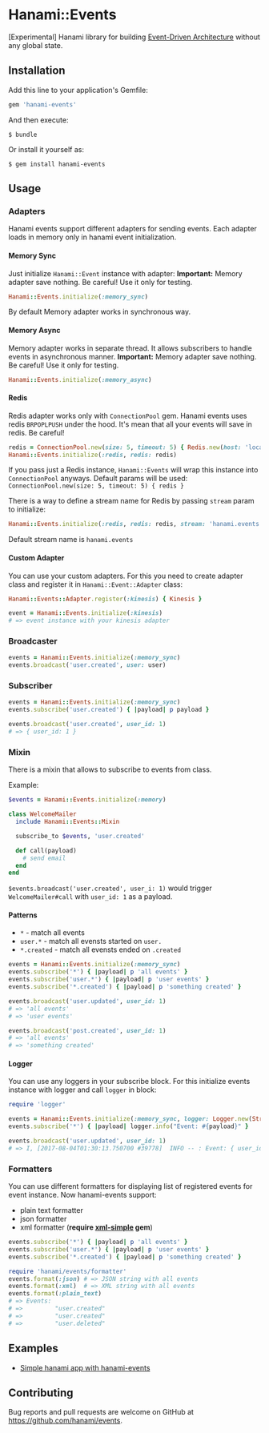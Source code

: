 # Hanami::Events

[Experimental] Hanami library for building [Event-Driven Architecture](https://www.youtube.com/watch?v=STKCRSUsyP0) without any global state.

## Installation

Add this line to your application's Gemfile:

```ruby
gem 'hanami-events'
```

And then execute:

    $ bundle

Or install it yourself as:

    $ gem install hanami-events

## Usage
### Adapters
Hanami events support different adapters for sending events. Each adapter loads in memory only in hanami event initialization.

####  Memory Sync

Just initialize `Hanami::Event` instance with adapter:
**Important:** Memory adapter save nothing. Be careful! Use it only for testing.

```ruby
Hanami::Events.initialize(:memory_sync)
```

By default Memory adapter works in synchronous way.


#### Memory Async

Memory adapter works in separate thread. It allows subscribers to handle events in asynchronous manner.
**Important:** Memory adapter save nothing. Be careful! Use it only for testing.

```ruby
Hanami::Events.initialize(:memory_async)
```

#### Redis
Redis adapter works only with `ConnectionPool` gem. Hanami events uses redis `BRPOPLPUSH` under the hood. It's mean that all your events will save in redis. Be careful!

```ruby
redis = ConnectionPool.new(size: 5, timeout: 5) { Redis.new(host: 'localhost', port: 6379) }
Hanami::Events.initialize(:redis, redis: redis)
```

If you pass just a Redis instance, `Hanami::Events` will wrap this instance into `ConnectionPool` anyways.
Default params will be used: `ConnectionPool.new(size: 5, timeout: 5) { redis }`

There is a way to define a stream name for Redis by passing `stream` param to initialize:

```ruby
Hanami::Events.initialize(:redis, redis: redis, stream: 'hanami.events')
```

Default stream name is `hanami.events`

#### Custom Adapter
You can use your custom adapters. For this you need to create adapter class and register it in `Hanami::Event::Adapter` class:

```ruby
Hanami::Events::Adapter.register(:kinesis) { Kinesis }

event = Hanami::Events.initialize(:kinesis)
# => event instance with your kinesis adapter
```

### Broadcaster
```ruby
events = Hanami::Events.initialize(:memory_sync)
events.broadcast('user.created', user: user)
```

### Subscriber
```ruby
events = Hanami::Events.initialize(:memory_sync)
events.subscribe('user.created') { |payload| p payload }

events.broadcast('user.created', user_id: 1)
# => { user_id: 1 }
```

### Mixin
There is a mixin that allows to subscribe to events from class.

Example:
```ruby
$events = Hanami::Events.initialize(:memory)

class WelcomeMailer
  include Hanami::Events::Mixin

  subscribe_to $events, 'user.created'

  def call(payload)
    # send email
  end
end
```

`$events.broadcast('user.created', user_i: 1)` would trigger `WelcomeMailer#call` with `user_id: 1` as a payload.

#### Patterns
* `*` - match all events
* `user.*` - match all evensts started on `user.`
* `*.created` - match all evensts ended on `.created`

```ruby
events = Hanami::Events.initialize(:memory_sync)
events.subscribe('*') { |payload| p 'all events' }
events.subscribe('user.*') { |payload| p 'user events' }
events.subscribe('*.created') { |payload| p 'something created' }

events.broadcast('user.updated', user_id: 1)
# => 'all events'
# => 'user events'

events.broadcast('post.created', user_id: 1)
# => 'all events'
# => 'something created'
```

#### Logger
You can use any loggers in your subscribe block. For this initialize events instance with logger and call `logger` in block:

```ruby
require 'logger'

events = Hanami::Events.initialize(:memory_sync, logger: Logger.new(StringIO.new))
events.subscribe('*') { |payload| logger.info("Event: #{payload}" }

events.broadcast('user.updated', user_id: 1)
# => I, [2017-08-04T01:30:13.750700 #39778]  INFO -- : Event: { user_id: 1 }
```

### Formatters
You can use different formatters for displaying list of registered events for event instance. Now hanami-events support:
* plain text formatter
* json formatter
* xml formatter (**require [xml-simple](https://github.com/maik/xml-simple) gem**)

```ruby
events.subscribe('*') { |payload| p 'all events' }
events.subscribe('user.*') { |payload| p 'user events' }
events.subscribe('*.created') { |payload| p 'something created' }

require 'hanami/events/formatter'
events.format(:json) # => JSON string with all events
events.format(:xml)  # => XML string with all events 
events.format(:plain_text)
# => Events:
# =>         "user.created"
# =>         "user.created"
# =>         "user.deleted"
```

## Examples

* [Simple hanami app with hanami-events](https://github.com/davydovanton/hanami_event_example)

## Contributing

Bug reports and pull requests are welcome on GitHub at https://github.com/hanami/events.
